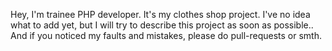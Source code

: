 Hey, I'm trainee PHP developer.
It's my clothes shop project. I've no idea what to add yet, but I will try to describe this project as soon as possible..
And if you noticed my faults and mistakes, please do pull-requests or smth.
